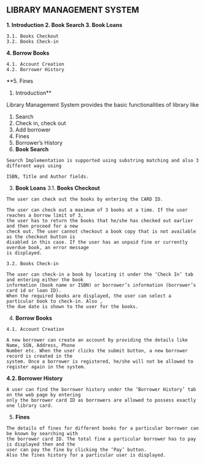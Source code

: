 ## LIBRARY MANAGEMENT SYSTEM

**1. Introduction
2. Book Search
3. Book Loans**

```
3.1. Books Checkout
3.2. Books Check-in
```
**4. Borrow Books**

```
4.1. Account Creation
4.2. Borrower History
```
**5. Fines
1. Introduction**

Library Management System provides the basic functionalities of library like

1. Search
2. Check in, check out
3. Add borrower
4. Fines
5. Borrower’s History
2. **Book	Search**

```
Search Implementation is supported using substring matching and also 3 different ways using
```

```
ISBN, Title and Author fields.
```
3. **Book Loans**
    3.1. **Books Checkout**

```
The user can check out the books by entering the CARD ID.
```

```
The user can check out a maximum of 3 books at a time. If the user reaches a borrow limit of 3,
the user has to return the books that he/she has checked out earlier and then proceed for a new
check out. The user cannot checkout a book copy that is not available as the checkout button is
disabled in this case. If the user has an unpaid fine or currently overdue book, an error message
is displayed.
```
```
3.2. Books Check-in
```
```
The user can check-in a book by locating it under the ‘Check In’ tab and entering either the book
information (book name or ISBN) or borrower’s information (borrower’s card id or loan ID).
When the required books are displayed, the user can select a particular book to check-in. Also ,
the due date is shown to the user for the books.
```
4. **Borrow Books**

```
4.1. Account Creation
```
```
A new borrower can create an account by providing the details like Name, SSN, Address, Phone
Number etc. When the user clicks the submit button, a new borrower record is created in the
system. Once a borrower is registered, he/she will not be allowed to register again in the system.
```

**4.2. Borrower History**

```
A user can find the borrower history under the ‘Borrower History’ tab on the web page by entering
only the borrower card ID as borrowers are allowed to possess exactly one library card.
```

5. **Fines**

```
The details of fines for different books for a particular borrower can be known by searching with
the borrower card ID. The total fine a particular borrower has to pay is displayed then and the
user can pay the fine by clicking the ‘Pay’ button.
Also the fines history for a particular user is displayed.
```

